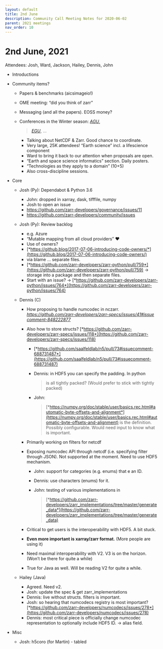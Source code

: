 ```yaml
---
layout: default
title: 2nd June
description: Community Call Meeting Notes for 2020-06-02
parent: 2021 meetings
nav_order: 10
---
```


# 2nd June, 2021

Attendees: Josh, Ward, Jackson, Hailey, Dennis, John

-   Introductions

-   Community items?

    -   Papers & benchmarks (aicsimageio!)

    -   OME meeting: “did you think of zarr”

    -   Messaging (and all the papers). EOSS money?

    -   Conferences in the Winter season: [*AGU*](https://www.agu.org),
        > [*EGU*](https://www.egu.eu), …

        -   Talking about NetCDF & Zarr. Good chance to coordinate.
        -   Very large, 25K attendees! “Earth science” incl. a
            lifescience component
        -   Ward to bring it back to our attention when proposals are
            open.
        -   “Earth and space science informatics” section. Daily
            posters.
        -   “Technologies as they apply to a domain” (10+5)
        -   Also cross-discipline sessions.

-   Core

    -   Josh (Py): Dependabot & Python 3.6

        -   John: dropped in xarray, dask, tifffile, numpy
        -   Josh to open an issue
        -   https://github.com/zarr-developers/governance/issues/11
        -   https://github.com/zarr-developers/community/issues

    -   Josh (Py): Review backlog

        -   e.g. Azure
        -   “Mutable mapping from all cloud providers” ❤️
        -   Use of owners?
        -   [*https://github.blog/2017-07-06-introducing-code-owners/*](https://github.blog/2017-07-06-introducing-code-owners/)
        -   via blame … separate files.
        -   [*https://github.com/zarr-developers/zarr-python/pull/759*](https://github.com/zarr-developers/zarr-python/pull/759)
            → storage into a package and then separate files.
        -   Start with an issue? →
            [*https://github.com/zarr-developers/zarr-python/issues/764*](https://github.com/zarr-developers/zarr-python/issues/764)

    -   Dennis (C)

        -   How proposing to handle numcodec in nczarr.
            [*https://github.com/zarr-developers/zarr-specs/issues/41#issue
            comment-848222877*](https://github.com/zarr-developers/zarr-specs/issues/41#issuecomment-848222877)

        -   Also how to store structs?
            [*https://github.com/zarr-developers/zarr-specs/issues/118*](https://github.com/zarr-developers/zarr-specs/issues/118)

            -   [*https://github.com/saalfeldlab/n5/pull/73#issuecomment-688731487*](https://github.com/saalfeldlab/n5/pull/73#issuecomment-688731487)

            -   Dennis: in HDF5 you can specify the padding. In python
                > is all tightly packed? (Would prefer to stick with
                > tightly packed)

            -   John:
                > [*https://numpy.org/doc/stable/user/basics.rec.html#automatic-byte-offsets-and-alignment*](https://numpy.org/doc/stable/user/basics.rec.html#automatic-byte-offsets-and-alignment)
                > is the definition. Possibly configurable. Would need
                > input to know what is important.

        -   Primarily working on filters for netcdf

        -   Exposing numcodec API through netcdf (i.e. specifying filter
            through JSON). Not supported at the moment. Need to use HDF5
            mechanism.

            -   John: support for categories (e.g. enums) that e an ID.

            -   Dennis: use characters (enums) for it.

            -   John: testing of various implementations in
                > [*https://github.com/zarr-developers/zarr_implementations/tree/master/generate_data*](https://github.com/zarr-developers/zarr_implementations/tree/master/generate_data)

        -   Critical to get users is the interoperability with HDF5. A
            bit stuck.

        -   **Even more important is xarray/zarr format.** (More people
            are using it)

        -   Need maximal interoperability with V2. V3 is on the horizon.
            (Won’t be there for quite a while)

        -   True for Java as well. Will be reading V2 for quite a while.

    -   Hailey (Java)

        -   Agreed. Need v2.
        -   Josh: update the spec & get zarr_implementations
        -   Dennis: live without structs. filters is important.
        -   Josh: so hearing that numcodecs registry is most important?
            [*https://github.com/zarr-developers/numcodecs/issues/278*](https://github.com/zarr-developers/numcodecs/issues/278)
        -   Dennis: most critical piece is officially change numcodec
            representation to optionally include HDF5 ID. → alias field.

-   Misc

    -   Josh: h5coro (for Martin) - tabled


